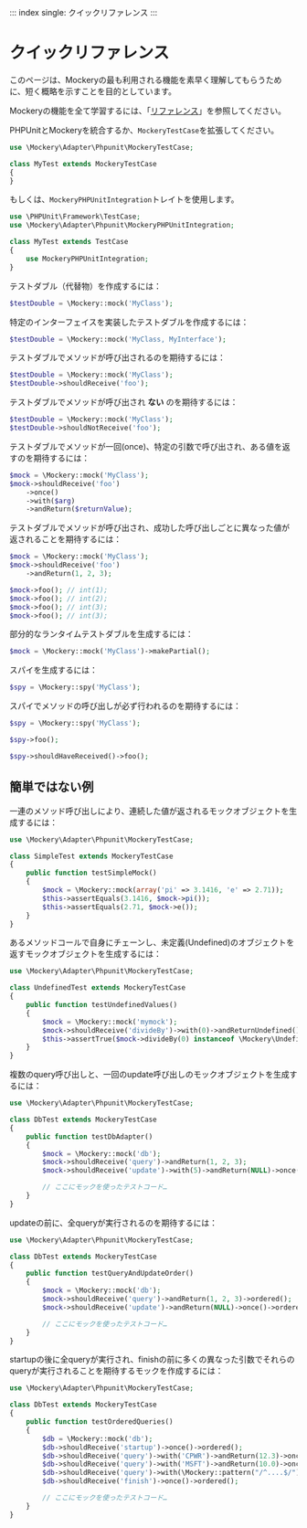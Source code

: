 ::: index
single: クイックリファレンス
:::

# クイックリファレンス

このページは、Mockeryの最も利用される機能を素早く理解してもらうために、短く概略を示すことを目的としています。

Mockeryの機能を全て学習するには、「[リファレンス](index.html#リファレンス)」を参照してください。

PHPUnitとMockeryを統合するか、`MockeryTestCase`を拡張してください。

``` php
use \Mockery\Adapter\Phpunit\MockeryTestCase;

class MyTest extends MockeryTestCase
{
}
```

もしくは、`MockeryPHPUnitIntegration`トレイトを使用します。

``` php
use \PHPUnit\Framework\TestCase;
use \Mockery\Adapter\Phpunit\MockeryPHPUnitIntegration;

class MyTest extends TestCase
{
    use MockeryPHPUnitIntegration;
}
```

テストダブル（代替物）を作成するには：

``` php
$testDouble = \Mockery::mock('MyClass');
```

特定のインターフェイスを実装したテストダブルを作成するには：

``` php
$testDouble = \Mockery::mock('MyClass, MyInterface');
```

テストダブルでメソッドが呼び出されるのを期待するには：

``` php
$testDouble = \Mockery::mock('MyClass');
$testDouble->shouldReceive('foo');
```

テストダブルでメソッドが呼び出され **ない** のを期待するには：

``` php
$testDouble = \Mockery::mock('MyClass');
$testDouble->shouldNotReceive('foo');
```

テストダブルでメソッドが一回(once)、特定の引数で呼び出され、ある値を返すのを期待するには：

``` php
$mock = \Mockery::mock('MyClass');
$mock->shouldReceive('foo')
    ->once()
    ->with($arg)
    ->andReturn($returnValue);
```

テストダブルでメソッドが呼び出され、成功した呼び出しごとに異なった値が返されることを期待するには：

``` php
$mock = \Mockery::mock('MyClass');
$mock->shouldReceive('foo')
    ->andReturn(1, 2, 3);

$mock->foo(); // int(1);
$mock->foo(); // int(2);
$mock->foo(); // int(3);
$mock->foo(); // int(3);
```

部分的なランタイムテストダブルを生成するには：

``` php
$mock = \Mockery::mock('MyClass')->makePartial();
```

スパイを生成するには：

``` php
$spy = \Mockery::spy('MyClass');
```

スパイでメソッドの呼び出しが必ず行われるのを期待するには：

``` php
$spy = \Mockery::spy('MyClass');

$spy->foo();

$spy->shouldHaveReceived()->foo();
```

## 簡単ではない例

一連のメソッド呼び出しにより、連続した値が返されるモックオブジェクトを生成するには：

``` php
use \Mockery\Adapter\Phpunit\MockeryTestCase;

class SimpleTest extends MockeryTestCase
{
    public function testSimpleMock()
    {
        $mock = \Mockery::mock(array('pi' => 3.1416, 'e' => 2.71));
        $this->assertEquals(3.1416, $mock->pi());
        $this->assertEquals(2.71, $mock->e());
    }
}
```

あるメソッドコールで自身にチェーンし、未定義(Undefined)のオブジェクトを返すモックオブジェクトを生成するには：

``` php
use \Mockery\Adapter\Phpunit\MockeryTestCase;

class UndefinedTest extends MockeryTestCase
{
    public function testUndefinedValues()
    {
        $mock = \Mockery::mock('mymock');
        $mock->shouldReceive('divideBy')->with(0)->andReturnUndefined();
        $this->assertTrue($mock->divideBy(0) instanceof \Mockery\Undefined);
    }
}
```

複数のquery呼び出しと、一回のupdate呼び出しのモックオブジェクトを生成するには：

``` php
use \Mockery\Adapter\Phpunit\MockeryTestCase;

class DbTest extends MockeryTestCase
{
    public function testDbAdapter()
    {
        $mock = \Mockery::mock('db');
        $mock->shouldReceive('query')->andReturn(1, 2, 3);
        $mock->shouldReceive('update')->with(5)->andReturn(NULL)->once();

        // ここにモックを使ったテストコード…
    }
}
```

updateの前に、全queryが実行されるのを期待するには：

``` php
use \Mockery\Adapter\Phpunit\MockeryTestCase;

class DbTest extends MockeryTestCase
{
    public function testQueryAndUpdateOrder()
    {
        $mock = \Mockery::mock('db');
        $mock->shouldReceive('query')->andReturn(1, 2, 3)->ordered();
        $mock->shouldReceive('update')->andReturn(NULL)->once()->ordered();

        // ここにモックを使ったテストコード…
    }
}
```

startupの後に全queryが実行され、finishの前に多くの異なった引数でそれらのqueryが実行されることを期待するモックを作成するには：

``` php
use \Mockery\Adapter\Phpunit\MockeryTestCase;

class DbTest extends MockeryTestCase
{
    public function testOrderedQueries()
    {
        $db = \Mockery::mock('db');
        $db->shouldReceive('startup')->once()->ordered();
        $db->shouldReceive('query')->with('CPWR')->andReturn(12.3)->once()->ordered('queries');
        $db->shouldReceive('query')->with('MSFT')->andReturn(10.0)->once()->ordered('queries');
        $db->shouldReceive('query')->with(\Mockery::pattern("/^....$/"))->andReturn(3.3)->atLeast()->once()->ordered('queries');
        $db->shouldReceive('finish')->once()->ordered();

        // ここにモックを使ったテストコード…
    }
}
```
